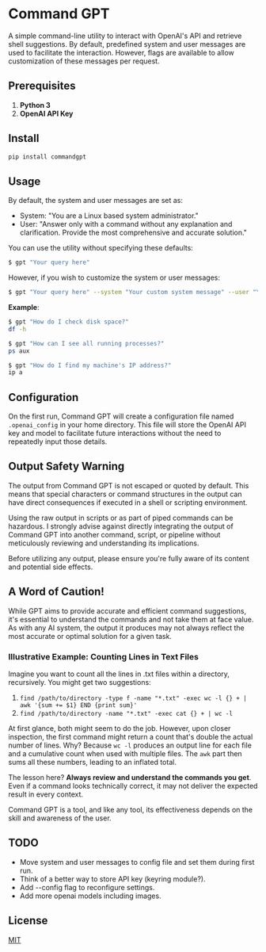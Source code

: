 # Command GPT

A simple command-line utility to interact with OpenAI's API and retrieve shell suggestions. By default, predefined system and user messages are used to facilitate the interaction. However, flags are available to allow customization of these messages per request.

## Prerequisites

1. **Python 3**
2. **OpenAI API Key**

## Install

```bash
pip install commandgpt
```

## Usage

By default, the system and user messages are set as:
- System: "You are a Linux based system administrator."
- User: "Answer only with a command without any explanation and clarification. Provide the most comprehensive and accurate solution."

You can use the utility without specifying these defaults:

```bash
$ gpt "Your query here"
```

However, if you wish to customize the system or user messages:

```bash
$ gpt "Your query here" --system "Your custom system message" --user "Your custom user prefix"
```

**Example**:

```bash
$ gpt "How do I check disk space?"
df -h

```

```bash
$ gpt "How can I see all running processes?"
ps aux
```
```bash
$ gpt "How do I find my machine's IP address?"
ip a
```

## Configuration

On the first run, Command GPT will create a configuration file named `.openai_config` in your home directory. This file will store the OpenAI API key and model to facilitate future interactions without the need to repeatedly input those details.

## Output Safety Warning

The output from Command GPT is not escaped or quoted by default. This means that special characters or command structures in the output can have direct consequences if executed in a shell or scripting environment.

Using the raw output in scripts or as part of piped commands can be hazardous. I strongly advise against directly integrating the output of Command GPT into another command, script, or pipeline without meticulously reviewing and understanding its implications.

Before utilizing any output, please ensure you're fully aware of its content and potential side effects. 

## A Word of Caution!

While GPT aims to provide accurate and efficient command suggestions, it's essential to understand the commands and not take them at face value. As with any AI system, the output it produces may not always reflect the most accurate or optimal solution for a given task.

### Illustrative Example: Counting Lines in Text Files

Imagine you want to count all the lines in .txt files within a directory, recursively. You might get two suggestions:

1. `find /path/to/directory -type f -name "*.txt" -exec wc -l {} + | awk '{sum += $1} END {print sum}'`
2. `find /path/to/directory -name "*.txt" -exec cat {} + | wc -l `

At first glance, both might seem to do the job. However, upon closer inspection, the first command might return a count that's double the actual number of lines. Why? Because `wc -l` produces an output line for each file and a cumulative count when used with multiple files. The `awk` part then sums all these numbers, leading to an inflated total.

The lesson here? **Always review and understand the commands you get**. Even if a command looks technically correct, it may not deliver the expected result in every context.

Command GPT is a tool, and like any tool, its effectiveness depends on the skill and awareness of the user.

## TODO

 - Move system and user messages to config file and set them during first run.
 - Think of a better way to store API key (keyring module?).
 - Add --config flag to reconfigure settings.
 - Add more openai models including images.

## License

[MIT](https://choosealicense.com/licenses/mit/)
